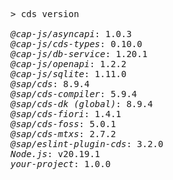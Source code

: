 <!-- this file is automatically generated and updated by a github action -->
<pre class="log">
> cds version

<em>@cap-js/asyncapi</em>: 1.0.3
<em>@cap-js/cds-types</em>: 0.10.0
<em>@cap-js/db-service</em>: 1.20.1
<em>@cap-js/openapi</em>: 1.2.2
<em>@cap-js/sqlite</em>: 1.11.0
<em>@sap/cds</em>: 8.9.4
<em>@sap/cds-compiler</em>: 5.9.4
<em>@sap/cds-dk (global)</em>: 8.9.4
<em>@sap/cds-fiori</em>: 1.4.1
<em>@sap/cds-foss</em>: 5.0.1
<em>@sap/cds-mtxs</em>: 2.7.2
<em>@sap/eslint-plugin-cds</em>: 3.2.0
<em>Node.js</em>: v20.19.1
<em>your-project</em>: 1.0.0
</pre>
